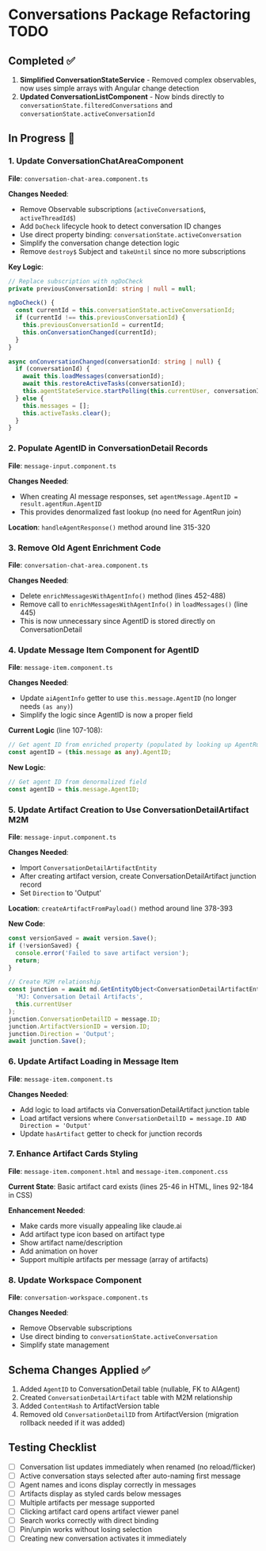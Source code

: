 # Conversations Package Refactoring TODO

## Completed ✅
1. **Simplified ConversationStateService** - Removed complex observables, now uses simple arrays with Angular change detection
2. **Updated ConversationListComponent** - Now binds directly to `conversationState.filteredConversations` and `conversationState.activeConversationId`

## In Progress 🔄

### 1. Update ConversationChatAreaComponent
**File**: `conversation-chat-area.component.ts`

**Changes Needed**:
- Remove Observable subscriptions (`activeConversation$`, `activeThreadId$`)
- Add `DoCheck` lifecycle hook to detect conversation ID changes
- Use direct property binding: `conversationState.activeConversation`
- Simplify the conversation change detection logic
- Remove `destroy$` Subject and `takeUntil` since no more subscriptions

**Key Logic**:
```typescript
// Replace subscription with ngDoCheck
private previousConversationId: string | null = null;

ngDoCheck() {
  const currentId = this.conversationState.activeConversationId;
  if (currentId !== this.previousConversationId) {
    this.previousConversationId = currentId;
    this.onConversationChanged(currentId);
  }
}

async onConversationChanged(conversationId: string | null) {
  if (conversationId) {
    await this.loadMessages(conversationId);
    await this.restoreActiveTasks(conversationId);
    this.agentStateService.startPolling(this.currentUser, conversationId);
  } else {
    this.messages = [];
    this.activeTasks.clear();
  }
}
```

### 2. Populate AgentID in ConversationDetail Records
**File**: `message-input.component.ts`

**Changes Needed**:
- When creating AI message responses, set `agentMessage.AgentID = result.agentRun.AgentID`
- This provides denormalized fast lookup (no need for AgentRun join)

**Location**: `handleAgentResponse()` method around line 315-320

### 3. Remove Old Agent Enrichment Code
**File**: `conversation-chat-area.component.ts`

**Changes Needed**:
- Delete `enrichMessagesWithAgentInfo()` method (lines 452-488)
- Remove call to `enrichMessagesWithAgentInfo()` in `loadMessages()` (line 445)
- This is now unnecessary since AgentID is stored directly on ConversationDetail

### 4. Update Message Item Component for AgentID
**File**: `message-item.component.ts`

**Changes Needed**:
- Update `aiAgentInfo` getter to use `this.message.AgentID` (no longer needs `(as any)`)
- Simplify the logic since AgentID is now a proper field

**Current Logic** (line 107-108):
```typescript
// Get agent ID from enriched property (populated by looking up AgentRun)
const agentID = (this.message as any).AgentID;
```

**New Logic**:
```typescript
// Get agent ID from denormalized field
const agentID = this.message.AgentID;
```

### 5. Update Artifact Creation to Use ConversationDetailArtifact M2M
**File**: `message-input.component.ts`

**Changes Needed**:
- Import `ConversationDetailArtifactEntity`
- After creating artifact version, create ConversationDetailArtifact junction record
- Set `Direction` to 'Output'

**Location**: `createArtifactFromPayload()` method around line 378-393

**New Code**:
```typescript
const versionSaved = await version.Save();
if (!versionSaved) {
  console.error('Failed to save artifact version');
  return;
}

// Create M2M relationship
const junction = await md.GetEntityObject<ConversationDetailArtifactEntity>(
  'MJ: Conversation Detail Artifacts',
  this.currentUser
);
junction.ConversationDetailID = message.ID;
junction.ArtifactVersionID = version.ID;
junction.Direction = 'Output';
await junction.Save();
```

### 6. Update Artifact Loading in Message Item
**File**: `message-item.component.ts`

**Changes Needed**:
- Add logic to load artifacts via ConversationDetailArtifact junction table
- Load artifact versions where `ConversationDetailID = message.ID AND Direction = 'Output'`
- Update `hasArtifact` getter to check for junction records

### 7. Enhance Artifact Cards Styling
**File**: `message-item.component.html` and `message-item.component.css`

**Current State**: Basic artifact card exists (lines 25-46 in HTML, lines 92-184 in CSS)

**Enhancement Needed**:
- Make cards more visually appealing like claude.ai
- Add artifact type icon based on artifact type
- Show artifact name/description
- Add animation on hover
- Support multiple artifacts per message (array of artifacts)

### 8. Update Workspace Component
**File**: `conversation-workspace.component.ts`

**Changes Needed**:
- Remove Observable subscriptions
- Use direct binding to `conversationState.activeConversation`
- Simplify state management

## Schema Changes Applied ✅
1. Added `AgentID` to ConversationDetail table (nullable, FK to AIAgent)
2. Created `ConversationDetailArtifact` table with M2M relationship
3. Added `ContentHash` to ArtifactVersion table
4. Removed old `ConversationDetailID` from ArtifactVersion (migration rollback needed if it was added)

## Testing Checklist
- [ ] Conversation list updates immediately when renamed (no reload/flicker)
- [ ] Active conversation stays selected after auto-naming first message
- [ ] Agent names and icons display correctly in messages
- [ ] Artifacts display as styled cards below messages
- [ ] Multiple artifacts per message supported
- [ ] Clicking artifact card opens artifact viewer panel
- [ ] Search works correctly with direct binding
- [ ] Pin/unpin works without losing selection
- [ ] Creating new conversation activates it immediately
